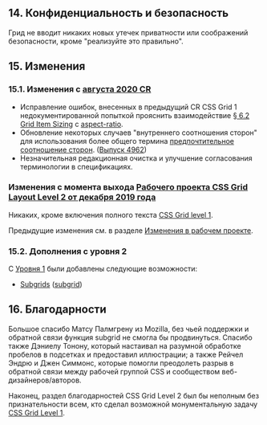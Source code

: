 14\. Конфиденциальность и безопасность[](#priv-sec)
-----------------------------------------------------

Грид не вводит никаких новых утечек приватности или соображений безопасности, кроме "реализуйте это правильно".

15\. Изменения[](#changes)
------------------------

### 15.1. Изменения с [августа 2020 CR](https://www.w3.org/TR/2020/CR-css-grid-2-20200818/)[](#changes-202008)

* [](#change-2020-align-normal-aspect-ratio)Исправление ошибок, внесенных в предыдущий CR CSS Grid 1 недокументированной попыткой прояснить взаимодействие [§ 6.2 Grid Item Sizing](#grid-item-sizing) с [aspect-ratio](https://www.w3.org/TR/mediaqueries-5/#descdef-media-aspect-ratio).
* [](#change-2020-preferred-aspect-ratio) Обновление некоторых случаев "внутреннего соотношения сторон" для использования более общего термина [предпочтительное соотношение сторон](https://www.w3.org/TR/css-sizing-3/#preferred-aspect-ratio). ([Выпуск 4962](https://github.com/w3c/csswg-drafts/issues/4962))
* [](#change-2020-editorial)Незначительная редакционная очистка и улучшение согласования терминологии в спецификациях.

### Изменения с момента выхода [Рабочего проекта CSS Grid Layout Level 2 от декабря 2019 года](https://www.w3.org/TR/2019/WD-css-grid-2-20191203/)[](#changes-20180904)

Никаких, кроме включения полного текста [CSS Grid level 1](https://www.w3.org/TR/css-grid-1/).

Предыдущие изменения см. в разделе [Изменения в рабочем проекте](https://www.w3.org/TR/2019/WD-css-grid-2-20191203/#changes).

### 15.2. Дополнения с уровня 2[](#changes-2)

С [Уровня 1](https://www.w3.org/TR/css-grid-1/) были добавлены следующие возможности:

* [Subgrids](#subgrids) ([subgrid](#valdef-grid-template-rows-subgrid))

16\. Благодарности[](#acknowledgements)
------------------------------------------

Большое спасибо Матсу Палмгрену из Mozilla, без чьей поддержки и обратной связи функция subgrid не смогла бы продвинуться. Спасибо также Дэниелу Тонону, который настаивал на разумной обработке пробелов в подсетках и предоставил иллюстрации; а также Рейчел Эндрю и Джен Симмонс, которые помогли преодолеть разрыв в обратной связи между рабочей группой CSS и сообществом веб-дизайнеров/авторов.

Наконец, раздел благодарностей CSS Grid Level 2 был бы неполным без признательности всем, кто сделал возможной монументальную задачу [CSS Grid Level 1](https://www.w3.org/TR/css-grid-1/).
